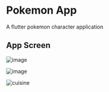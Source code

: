 # Pokemon App

A flutter pokemon character application

## App Screen
![image](https://user-images.githubusercontent.com/36390483/149074162-6839e4e3-5d9c-429a-8ee9-61d639e7fa04.png)

![image](https://user-images.githubusercontent.com/36390483/149074198-2be2f0f7-e957-416c-b097-727328d51cdb.png)

![cuisine](https://user-images.githubusercontent.com/36390483/166431346-53674641-e088-4b58-826a-b8d6e221e9dd.png)
